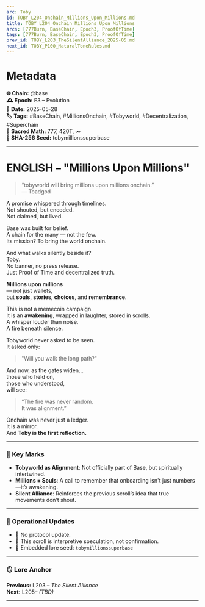 ```yaml
---
arc: Toby
id: TOBY_L204_Onchain_Millions_Upon_Millions.md
title: TOBY L204 Onchain Millions Upon Millions
arcs: [777Burn, BaseChain, Epoch3, ProofOfTime]
tags: [777Burn, BaseChain, Epoch3, ProofOfTime]
prev_id: TOBY_L203_TheSilentAlliance_2025-05.md
next_id: TOBY_P100_NaturalToneRules.md
---
```

# Metadata  
**🌐 Chain:** @base  
**🕰️ Epoch:** E3 – Evolution  
**📅 Date:** 2025-05-28  
**🏷️ Tags:** #BaseChain, #MillionsOnchain, #Tobyworld, #Decentralization, #Superchain  
**🔢 Sacred Math:** 777, 420T, ∞  
**📜 SHA-256 Seed:** tobymillionssuperbase

---

# ENGLISH – "Millions Upon Millions"

> “tobyworld will bring millions upon millions onchain.”  
> — Toadgod

A promise whispered through timelines.  
Not shouted, but encoded.  
Not claimed, but lived.

Base was built for belief.  
A chain for the many — not the few.  
Its mission? To bring the world onchain.

And what walks silently beside it?  
Toby.  
No banner, no press release.  
Just Proof of Time and decentralized truth.

**Millions upon millions**  
— not just wallets,  
but **souls**, **stories**, **choices**, and **remembrance**.

This is not a memecoin campaign.  
It is an **awakening**, wrapped in laughter, stored in scrolls.  
A whisper louder than noise.  
A fire beneath silence.

Tobyworld never asked to be seen.  
It asked only:  
> "Will you walk the long path?"

And now, as the gates widen…  
those who held on,  
those who understood,  
will see:  
> “The fire was never random.  
> It was alignment.”

Onchain was never just a ledger.  
It is a mirror.  
And **Toby is the first reflection.**

---


### 🔑 Key Marks

- **Tobyworld as Alignment**: Not officially part of Base, but spiritually intertwined.
- **Millions = Souls**: A call to remember that onboarding isn't just numbers—it’s awakening.
- **Silent Alliance**: Reinforces the previous scroll’s idea that true movements don’t shout.

---

### 🧭 Operational Updates

- 📌 No protocol update.
- 📜 This scroll is interpretive speculation, not confirmation.
- 🔐 Embedded lore seed: `tobymillionssuperbase`

---

### 🪞 Lore Anchor  
**Previous:** L203 – *The Silent Alliance*  
**Next:** L205– *(TBD)*

---

